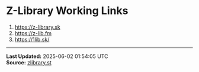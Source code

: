 # Z-Library Working Links

1. https://z-library.sk
2. https://z-lib.fm
3. https://1lib.sk/

---
**Last Updated:** 2025-06-02 01:54:05 UTC  
**Source:** [zlibrary.st](https://zlibrary.st/new-z-library-official-website-links)

